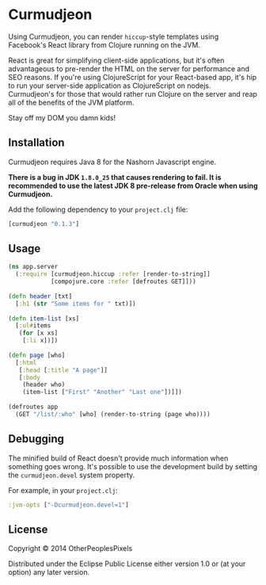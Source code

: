 # Curmudjeon

Using Curmudjeon, you can render `hiccup`-style templates using
Facebook's React library from Clojure running on the JVM.

React is great for simplifying client-side applications, but it's
often advantageous to pre-render the HTML on the server for
performance and SEO reasons. If you're using ClojureScript for your
React-based app, it's hip to run your server-side application as
ClojureScript on nodejs. Curmudjeon's for those that would rather run
Clojure on the server and reap all of the benefits of the JVM
platform.

Stay off my DOM you damn kids!

## Installation

Curmudjeon requires Java 8 for the Nashorn Javascript engine.

**There is a bug in JDK `1.8.0_25` that causes rendering to fail. It is recommended to use the latest JDK 8 pre-release from Oracle when using Curmudjeon.**

Add the following dependency to your `project.clj` file:

```clojure
[curmudjeon "0.1.3"]
```

## Usage

```clojure
(ns app.server
  (:require [curmudjeon.hiccup :refer [render-to-string]]
            [compojure.core :refer [defroutes GET]]))
  
(defn header [txt]
  [:h1 (str "Some items for " txt)])
  
(defn item-list [xs]
  [:ul#items
   (for [x xs]
    [:li x])])
    
(defn page [who]
  [:html 
   [:head [:title "A page"]]
   [:body
    (header who)
    (item-list ["First" "Another" "Last one"])]])
    
(defroutes app
  (GET "/list/:who" [who] (render-to-string (page who))))
```

## Debugging

The minified build of React doesn't provide much information when
something goes wrong. It's possible to use the development build
by setting the `curmudjeon.devel` system property.

For example, in your `project.clj`:

```clojure
:jvm-opts ["-Dcurmudjeon.devel=1"]
```

## License

Copyright © 2014 OtherPeoplesPixels

Distributed under the Eclipse Public License either version 1.0 or (at
your option) any later version.
